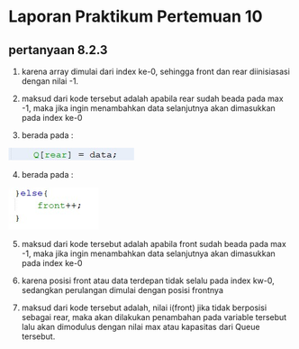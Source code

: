 # Laporan Praktikum Pertemuan 10

## pertanyaan 8.2.3

1. karena array dimulai dari index ke-0, sehingga front dan rear diinisiasasi dengan nilai -1. 

2. maksud dari kode tersebut adalah apabila rear sudah beada pada max -1, maka jika ingin menambahkan data selanjutnya akan dimasukkan pada index ke-0

3. berada pada : 
<img src = "./1.JPG">

4. berada pada :
<img src = "./2.JPG">

5. maksud dari kode tersebut adalah apabila front sudah beada pada max -1, maka jika ingin menambahkan data selanjutnya akan dimasukkan pada index ke-0

6. karena posisi front atau data terdepan tidak selalu pada index kw-0, sedangkan perulangan dimulai dengan posisi frontnya

7.  maksud dari kode tersebut adalah, nilai i(front) jika tidak berposisi sebagai rear, maka
akan dilakukan penambahan pada variable tersebut lalu akan dimodulus dengan nilai max atau
kapasitas dari Queue tersebut.